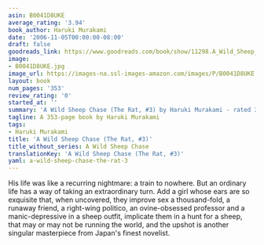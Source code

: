 ```yaml
---
asin: B0041D8UKE
average_rating: '3.94'
book_author: Haruki Murakami
date: '2006-11-05T00:00:00-08:00'
draft: false
goodreads_link: https://www.goodreads.com/book/show/11298.A_Wild_Sheep_Chase
image:
- B0041D8UKE.jpg
image_url: https://images-na.ssl-images-amazon.com/images/P/B0041D8UKE.01._SCLZZZZZZZ.jpg
layout: book
num_pages: '353'
review_rating: '0'
started_at: ''
summary: 'A Wild Sheep Chase (The Rat, #3) by Haruki Murakami - rated 3.94/5 on Goodreads'
tagline: A 353-page book by Haruki Murakami
tags:
- Haruki Murakami
title: 'A Wild Sheep Chase (The Rat, #3)'
title_without_series: A Wild Sheep Chase
translationKey: 'A Wild Sheep Chase (The Rat, #3)'
yaml: a-wild-sheep-chase-the-rat-3
---
```


His life was like a recurring nightmare: a train to nowhere. But an ordinary life has a way of taking an extraordinary turn. Add a girl whose ears are so exquisite that, when uncovered, they improve sex a thousand-fold, a runaway friend, a right-wing politico, an ovine-obsessed professor and a manic-depressive in a sheep outfit, implicate them in a hunt for a sheep, that may or may not be running the world, and the upshot is another singular masterpiece from Japan's finest novelist.